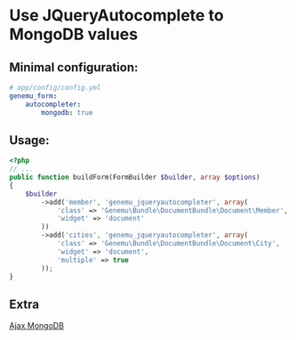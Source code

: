 # Use JQueryAutocomplete to MongoDB values

## Minimal configuration:

``` yml
# app/config/config.yml
genemu_form:
    autocompleter:
        mongodb: true
```

## Usage:

``` php
<?php
// ...
public function buildForm(FormBuilder $builder, array $options)
{
    $builder
        ->add('member', 'genemu_jqueryautocompleter', array(
            'class' => 'Genemu\Bundle\DocumentBundle\Document\Member',
            'widget' => 'document'
        ))
        ->add('cities', 'genemu_jqueryautocompleter', array(
            'class' => 'Genemu\Bundle\DocumentBundle\Document\City',
            'widget' => 'document',
            'multiple' => true
        ));
}
```

## Extra

[Ajax MongoDB](https://github.com/genemu/GenemuFormBundle/blob/2.0/Resources/doc/jquery/autocomplete/mongodb_ajax.md)
